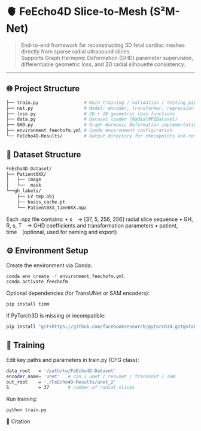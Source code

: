# 🫀 FeEcho4D Slice-to-Mesh (S²M-Net)

> End-to-end framework for reconstructing 3D fetal cardiac meshes directly from sparse radial ultrasound slices.  
> Supports Graph Harmonic Deformation (GHD) parameter supervision, differentiable geometric loss, and 2D radial silhouette consistency.

---

## 🌐 Project Structure

```bash
├── train.py                 # Main training / validation / testing pipeline
├── net.py                   # Model: encoder, transformer, regression head
├── loss.py                  # 3D + 2D geometric loss functions
├── data.py                  # Dataset loader (RadialNPZDataset)
├── GHD.py                   # Graph Harmonic Deformation implementation
├── environment_feechofm.yml # Conda environment configuration
└── FeEcho4D-Results/        # Output directory for checkpoints and results
```

## 🧬 Dataset Structure

```bash
FeEcho4D-Dataset/
├── Patient0XX/
│   ├── image
│   └──  mask
└──gh_labels/
    ├── LV_tmp.obj
    ├── basis_cache.pt
    └── Patient0XX_time0XX.npz
```
Each .npz file contains:
	•	x → [37, 5, 256, 256] radial slice sequence
	•	GH, R, s, T → GHD coefficients and transformation parameters
	•	patient, time (optional, used for naming and export)


## ⚙️ Environment Setup

Create the environment via Conda:
```bash
conda env create -f environment_feechofm.yml
conda activate feechofm
```
Optional dependencies (for TransUNet or SAM encoders):
```bash
pip install timm
```
If PyTorch3D is missing or incompatible:
```bash
pip install "git+https://github.com/facebookresearch/pytorch3d.git@stable"
```

## 🚀 Training

Edit key paths and parameters in train.py (CFG class):
```bash
data_root   = '/path/to/FeEcho4D-Dataset'
encoder_name= 'unet'   # cnn / unet / resunet / transunet / sam
out_root    = './FeEcho4D-Results/unet_2'
S           = 37       # number of radial slices
```
Run training:
```bash
python train.py
```


🧠 Citation









